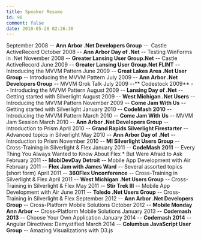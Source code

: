```yaml
---
title: Speaker Resume
id: 98
comment: false
date: 2010-05-28 02:26:30
---
```


September 2008 -- **Ann Arbor .Net Developers Group** --  Castle  ActiveRecord
October 2008 -- **Ann Arbor Day of .Net** -- Testing  WinForms in .Net
November 2008 -- **Greater Lansing User Group.Net** --  Castle ActiveRecord
June 2009 -- **Greater Lansing User Group.Net FLINT** -- Introducing the MVVM Pattern
June 2009 -- **Great Lakes Area .Net User Group** -- Introducing the MVVM  Pattern
July 2009 -- **Ann Arbor .Net Developers Group** -- MVVM Grok  Talk
July 2009 --** Codestock 2009** -- Introducing the MVVM Pattern
August  2009 -- **Lansing Day of .Net** -- Getting started with Silverlight
August 2009 -- **West Michigan .Net Users** -- Introducing the MVVM Pattern
November  2009 -- **Come Jam With Us** -- Getting started with Silverlight
January  2010 -- **CodeMash 2010** -- Introducing the MVVM Pattern
March 2010 --  **Come Jam With Us** -- MVVM Jam Session
March 2010 -- **Ann Arbor .Net Developers Group** -- Introduction to Prism
April  2010 -- **Grand Rapids Silverlight Firestarter** -- Advanced topics in  Silverlight
May 2010 -- **Ann Arbor Day of .Net** -- Introduction to  Prism
November 2010 -- **MI Silverlight Users Group** -- Cross-Training in Silverlight &amp; Flex
January 2011 -- **CodeMash 2011** -- Every Thing You Always Wanted to Know About Flex * But Were Afraid to Ask
February 2011 -- **MobiDevDay Detroit** -- Mobile App Development with Air
February 2011 -- **Flex Jam with James Ward** -- Several assorted topics (short form)
April 2011 -- **360Flex Unconference** -- Cross-Training in Silverlight &amp; Flex
April 2011 -- **West Michigan .Net Users Group** -- Cross-Training in Silverlight &amp; Flex
May 2011 -- **Stir Trek III** -- Mobile App Development with Air
June 2011 -- **Toledo .Net Users Group** -- Cross-Training in Silverlight &amp; Flex
September 2012 -- **Ann Arbor .Net Developers Group** -- Cross-Platform Mobile Solutions
October 2012 -- **Mobile Monday Ann Arbor** -- Cross-Platform Mobile Solutions
January 2013 -- **Codemash 2013** -- Choose Your Own Application
January 2014 -- **Codemash 2014** -- Angular Directives: Demystified
March 2014 -- **Columbus JavaScript User Group** -- Amazing Visualizations with D3.js